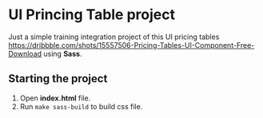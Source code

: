 # UI Princing Table project
Just a simple training integration project of this UI pricing tables https://dribbble.com/shots/15557506-Pricing-Tables-UI-Component-Free-Download using **Sass**.

## Starting the project
1. Open **index.html** file.
2. Run `make sass-build` to build css file.